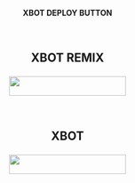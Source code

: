 <p align="center"><b>XBOT DEPLOY BUTTON</b></p>

<p align="center">&nbsp;</p>

## <p align="center">XBOT REMIX</p>

<p align="center"><a href="https://heroku.com/deploy?template=https://github.com/X-Newbie/XBot-Remix/tree/x-sql-extended"> <img src="https://img.shields.io/badge/Deploy%20To%20Heroku-blueviolet?style=flat&logo=heroku" width="210" height="34.45" /></a></p>

<p align="center">&nbsp;</p>

## <p align="center">XBOT</p>

<p align="center"><a href="https://heroku.com/deploy?template=https://github.com/X-Newbie/XBOT/tree/sql-extended"> <img src="https://img.shields.io/badge/Deploy%20To%20Heroku-success?style=flat&logo=heroku" width="210" height="34.45" /></a></p>

